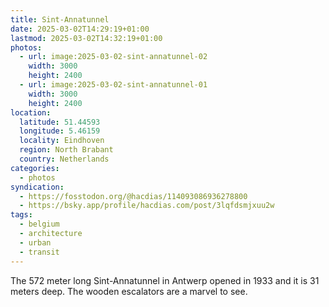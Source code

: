 ```yaml
---
title: Sint-Annatunnel
date: 2025-03-02T14:29:19+01:00
lastmod: 2025-03-02T14:32:19+01:00
photos:
  - url: image:2025-03-02-sint-annatunnel-02
    width: 3000
    height: 2400
  - url: image:2025-03-02-sint-annatunnel-01
    width: 3000
    height: 2400
location:
  latitude: 51.44593
  longitude: 5.46159
  locality: Eindhoven
  region: North Brabant
  country: Netherlands
categories:
  - photos
syndication:
  - https://fosstodon.org/@hacdias/114093086936278800
  - https://bsky.app/profile/hacdias.com/post/3lqfdsmjxuu2w
tags:
  - belgium
  - architecture
  - urban
  - transit
---
```


The 572 meter long Sint-Annatunnel in Antwerp opened in 1933 and it is 31 meters deep. The wooden escalators are a marvel to see.
